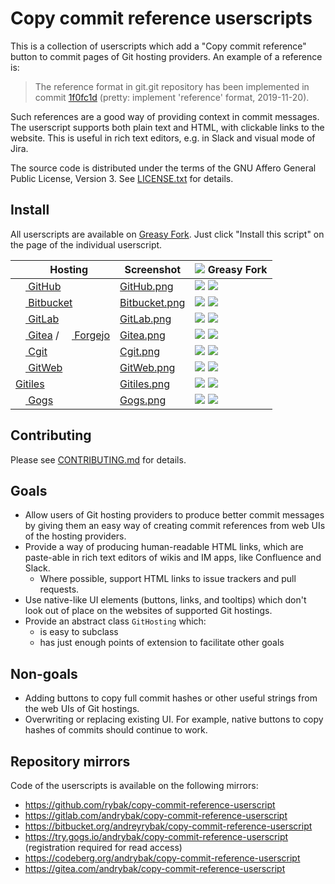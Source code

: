 # Copy commit reference userscripts

This is a collection of userscripts which add a "Copy commit reference" button
to commit pages of Git hosting providers.  An example of a reference is:

> The reference format in git.git repository has been implemented in commit
> [1f0fc1d](https://github.com/git/git/commit/1f0fc1db8599f87520494ca4f0e3c1b6fabdf997)
> (pretty: implement 'reference' format, 2019-11-20).

Such references are a good way of providing context in commit messages. The
userscript supports both plain text and HTML, with clickable links to the
website. This is useful in rich text editors, e.g. in Slack and visual mode of
Jira.

The source code is distributed under the terms of the GNU Affero General Public
License, Version 3.  See [LICENSE.txt](LICENSE.txt) for details.

## Install

All userscripts are available on [Greasy Fork][GreasyForkSet]. Just click
"Install this script" on the page of the individual userscript.

| <img src="https://git-scm.com/favicon.ico" height=16 /> Hosting                                                                                              | Screenshot                                     | ![][GreasyForkIcon] Greasy Fork                                                            |
|--------------------------------------------------------------------------------------------------------------------------------------------------------------|------------------------------------------------|--------------------------------------------------------------------------------------------|
| [<img src="https://github.githubassets.com/favicons/favicon-dark.svg" width=16 height=16 /> GitHub][GitHub]                                                  | [GitHub.png](./Documentation/GitHub.png)       | [![][GitHubVersion]][GitHubGreasyFork]       [![][GitHubInstalls]][GitHubGreasyFork]       |
| [<img src="https://bitbucket.org/favicon.ico?v=2" height=16 width=16 /> Bitbucket][Bitbucket]                                                                | [Bitbucket.png](./Documentation/Bitbucket.png) | [![][BitbucketVersion]][BitbucketGreasyFork] [![][BitbucketInstalls]][BitbucketGreasyFork] |
| [<img src="https://gitlab.com/assets/favicon-72a2cad5025aa931d6ea56c3201d1f18e68a8cd39788c7c80d5b2b82aa5143ef.png" width=16 height=16 /> GitLab][GitLab]     | [GitLab.png](./Documentation/GitLab.png)       | [![][GitLabVersion]][GitLabGreasyFork] [![][GitLabInstalls]][GitLabGreasyFork]             |
| [<img src="https://gitea.com/assets/img/favicon.png" height=16 /> Gitea][Gitea] / [<img src="https://forgejo.org/favicon.ico" height=16 /> Forgejo][Forgejo] | [Gitea.png](./Documentation/Gitea.png)         | [![][GiteaVersion]][GiteaGreasyFork] [![][GiteaInstalls]][GiteaGreasyFork]                 |
| [<img src="https://git.zx2c4.com/cgit/plain/cgit.png" height=16 /> Cgit][Cgit]                                                                               | [Cgit.png](./Documentation/Cgit.png)           | [![][CgitVersion]][CgitGreasyFork] [![][CgitInstalls]][CgitGreasyFork]                     |
| [<img src="https://repo.or.cz/favicon.ico" width=16 height=16 /> GitWeb][GitWeb]                                                                             | [GitWeb.png](./Documentation/GitWeb.png)       | [![][GitWebVersion]][GitWebGreasyFork] [![][GitWebInstalls]][GitWebGreasyFork]             |
| [Gitiles][Gitiles]                                                                                                                                           | [Gitiles.png](./Documentation/Gitiles.png)     | [![][GitilesVersion]][GitilesGreasyFork] [![][GitilesInstalls]][GitilesGreasyFork]         |
| [<img src="https://try.gogs.io/img/favicon.png" width=16 /> Gogs][Gogs]                                                                                      | [Gogs.png](./Documentation/Gogs.png)           | [![][GogsVersion]][GogsGreasyFork] [![][GogsInstalls]][GogsGreasyFork]                     |

## Contributing

Please see [CONTRIBUTING.md](CONTRIBUTING.md) for details.

## Goals

- Allow users of Git hosting providers to produce better commit messages by
  giving them an easy way of creating commit references from web UIs of the
  hosting providers.
- Provide a way of producing human-readable HTML links, which are paste-able in
  rich text editors of wikis and IM apps, like Confluence and Slack.
  - Where possible, support HTML links to issue trackers and pull requests.
- Use native-like UI elements (buttons, links, and tooltips) which don't look
  out of place on the websites of supported Git hostings.
- Provide an abstract class `GitHosting` which:
  - is easy to subclass
  - has just enough points of extension to facilitate other goals

## Non-goals

- Adding buttons to copy full commit hashes or other useful strings from the web
  UIs of Git hostings.
- Overwriting or replacing existing UI.  For example, native buttons to copy
  hashes of commits should continue to work.

## Repository mirrors

Code of the userscripts is available on the following mirrors:

- <https://github.com/rybak/copy-commit-reference-userscript>
- <https://gitlab.com/andrybak/copy-commit-reference-userscript>
- <https://bitbucket.org/andreyrybak/copy-commit-reference-userscript>
- <https://try.gogs.io/andrybak/copy-commit-reference-userscript> (registration
  required for read access)
- <https://codeberg.org/andrybak/copy-commit-reference-userscript>
- <https://gitea.com/andrybak/copy-commit-reference-userscript>

[GreasyForkSet]: https://greasyfork.org/en/scripts?set=588773
[GreasyForkIcon]: https://greasyfork.org/vite/assets/blacklogo16-bc64b9f7.png
[GitHub]: https://github.com "The complete developer platform to build, scale, and deliver secure software."
[GitHubGreasyFork]: https://greasyfork.org/en/scripts/472870-github-copy-commit-reference
[GitHubInstalls]: https://img.shields.io/badge/dynamic/json?style=flat&color=670000&label=Installs&query=total_installs&url=https%3A%2F%2Fgreasyfork.org%2Fscripts%2F472870.json
[GitHubVersion]: https://img.shields.io/badge/dynamic/json?style=flat&color=670000&label=Version&query=version&url=https%3A%2F%2Fgreasyfork.org%2Fscripts%2F472870.json
[Bitbucket]: https://www.atlassian.com/software/bitbucket "Code & CI/CD, built for teams using Jira"
[BitbucketGreasyFork]: https://greasyfork.org/en/scripts/470667-bitbucket-copy-commit-reference
[BitbucketInstalls]: https://img.shields.io/badge/dynamic/json?style=flat&color=670000&label=Installs&query=total_installs&url=https%3A%2F%2Fgreasyfork.org%2Fscripts%2F470667.json
[BitbucketVersion]: https://img.shields.io/badge/dynamic/json?style=flat&color=670000&label=Version&query=version&url=https%3A%2F%2Fgreasyfork.org%2Fscripts%2F470667.json
[GitWeb]: https://git-scm.com/docs/gitweb "simple web interface to track changes in git repositories"
[GitWebGreasyFork]: https://greasyfork.org/en/scripts/476739-gitweb-copy-commit-reference
[GitWebInstalls]: https://img.shields.io/badge/dynamic/json?style=flat&color=670000&label=Installs&query=total_installs&url=https%3A%2F%2Fgreasyfork.org%2Fscripts%2F476739.json
[GitWebVersion]: https://img.shields.io/badge/dynamic/json?style=flat&color=670000&label=Version&query=version&url=https%3A%2F%2Fgreasyfork.org%2Fscripts%2F476739.json
[GitLab]: https://gitlab.com "GitLab is the most comprehensive AI-powered DevSecOps Platform."
[GitLabGreasyFork]: https://greasyfork.org/en/scripts/476738-gitlab-copy-commit-reference
[GitLabInstalls]: https://img.shields.io/badge/dynamic/json?style=flat&color=670000&label=Installs&query=total_installs&url=https%3A%2F%2Fgreasyfork.org%2Fscripts%2F476738.json
[GitLabVersion]: https://img.shields.io/badge/dynamic/json?style=flat&color=670000&label=Version&query=version&url=https%3A%2F%2Fgreasyfork.org%2Fscripts%2F476738.json
[Gitiles]: https://gerrit.googlesource.com/gitiles/ "A simple JGit repository browser"
[GitilesGreasyFork]: https://greasyfork.org/en/scripts/476737-gitiles-copy-commit-reference
[GitilesInstalls]: https://img.shields.io/badge/dynamic/json?style=flat&color=670000&label=Installs&query=total_installs&url=https%3A%2F%2Fgreasyfork.org%2Fscripts%2F476737.json
[GitilesVersion]: https://img.shields.io/badge/dynamic/json?style=flat&color=670000&label=Version&query=version&url=https%3A%2F%2Fgreasyfork.org%2Fscripts%2F476737.json
[Cgit]: https://git.zx2c4.com/cgit/about/ "A hyperfast web frontend for git repositories written in C."
[CgitGreasyFork]: https://greasyfork.org/en/scripts/476735-cgit-copy-commit-reference
[CgitInstalls]: https://img.shields.io/badge/dynamic/json?style=flat&color=670000&label=Installs&query=total_installs&url=https%3A%2F%2Fgreasyfork.org%2Fscripts%2F476735.json
[CgitVersion]: https://img.shields.io/badge/dynamic/json?style=flat&color=670000&label=Version&query=version&url=https%3A%2F%2Fgreasyfork.org%2Fscripts%2F476735.json
[Gitea]: https://gitea.com "Gitea is a painless self-hosted all-in-one software development service"
[GiteaGreasyFork]: https://greasyfork.org/en/scripts/476736-gitea-copy-commit-reference
[GiteaInstalls]: https://img.shields.io/badge/dynamic/json?style=flat&color=670000&label=Installs&query=total_installs&url=https%3A%2F%2Fgreasyfork.org%2Fscripts%2F476736.json
[GiteaVersion]: https://img.shields.io/badge/dynamic/json?style=flat&color=670000&label=Version&query=version&url=https%3A%2F%2Fgreasyfork.org%2Fscripts%2F476736.json
[Gogs]: https://gogs.io "A painless self-hosted Git service."
[GogsGreasyFork]: https://greasyfork.org/en/scripts/476791-gogs-copy-commit-reference
[GogsInstalls]: https://img.shields.io/badge/dynamic/json?style=flat&color=670000&label=Installs&query=total_installs&url=https%3A%2F%2Fgreasyfork.org%2Fscripts%2F476791.json
[GogsVersion]: https://img.shields.io/badge/dynamic/json?style=flat&color=670000&label=Version&query=version&url=https%3A%2F%2Fgreasyfork.org%2Fscripts%2F476791.json
[Forgejo]: https://forgejo.org/ "Forgejo is a fork of Gitea"
